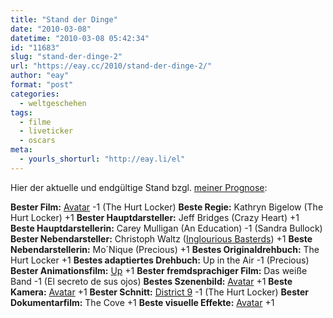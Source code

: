 ```yaml
---
title: "Stand der Dinge"
date: "2010-03-08"
datetime: "2010-03-08 05:42:34"
id: "11683"
slug: "stand-der-dinge-2"
url: "https://eay.cc/2010/stand-der-dinge-2/"
author: "eay"
format: "post"
categories:
  - weltgeschehen
tags:
  - filme
  - liveticker
  - oscars
meta:
  - yourls_shorturl: "http://eay.li/el"
---
```


Hier der aktuelle und endgültige Stand bzgl. [meiner Prognose](//eay.cc/2010/oscar-prognose-2010/):

**Bester Film:** [Avatar](//eay.cc/2009/review-avatar-aufbruch-nach-pandora/) \-1 (The Hurt Locker) **Beste Regie:** Kathryn Bigelow (The Hurt Locker) +1 **Bester Hauptdarsteller:** Jeff Bridges (Crazy Heart) +1 **Beste Hauptdarstellerin:** Carey Mulligan (An Education) \-1 (Sandra Bullock) **Bester Nebendarsteller:** Christoph Waltz ([Inglourious Basterds](//eay.cc/2009/inglourious-basterds-review/)) +1 **Beste Nebendarstellerin:** Mo´Nique (Precious) +1 **Bestes Originaldrehbuch:** The Hurt Locker +1 **Bestes adaptiertes Drehbuch:** Up in the Air \-1 (Precious) **Bester Animationsfilm:** [Up](//eay.cc/2009/review-rundumschlag-4/) +1 **Bester fremdsprachiger Film:** Das weiße Band \-1 (El secreto de sus ojos) **Bestes Szenenbild:** [Avatar](//eay.cc/2009/review-avatar-aufbruch-nach-pandora/) +1 **Beste Kamera:** [Avatar](//eay.cc/2009/review-avatar-aufbruch-nach-pandora/) +1 **Bester Schnitt:** [District 9](//eay.cc/2009/district-9-review/) \-1 (The Hurt Locker) **Bester Dokumentarfilm:** The Cove +1 **Beste visuelle Effekte:** [Avatar](//eay.cc/2009/review-avatar-aufbruch-nach-pandora/) +1
